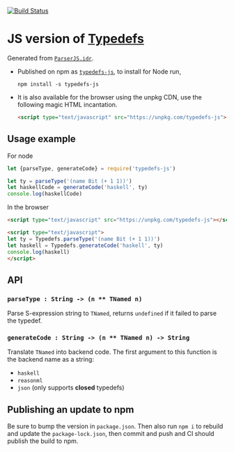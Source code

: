 [![Build Status](https://travis-ci.com/typedefs/typedefs.js.svg?branch=master)](https://travis-ci.com/typedefs/typedefs.js)

# JS version of [Typedefs](https://typedefs.com)

Generated from [`ParserJS.idr`](https://github.com/typedefs/typedefs/blob/master/parser.js/ParserJS.idr).

- Published on npm as [`typedefs-js`](https://npm.im/typedefs-js), to install for Node run,
  ```
  npm install -s typedefs-js
  ```
- It is also available for the browser using the unpkg CDN, use the following magic HTML incantation.
  ```html
  <script type="text/javascript" src="https://unpkg.com/typedefs-js"></script>
  ```

## Usage example

For node

```js
let {parseType, generateCode} = require('typedefs-js')

let ty = parseType('(name Bit (+ 1 1))')
let haskellCode = generateCode('haskell', ty)
console.log(haskellCode)
```

In the browser

```html
<script type="text/javascript" src="https://unpkg.com/typedefs-js"></script>

<script type="text/javascript">
let ty = Typedefs.parseType('(name Bit (+ 1 1))')
let haskell = Typedefs.generateCode('haskell', ty)
console.log(haskell)
</script>
```

## API

### `parseType : String -> (n ** TNamed n)`

Parse S-expression string to `TNamed`, returns `undefined` if it failed to parse the typedef.

### `generateCode : String -> (n ** TNamed n) -> String`

Translate `TNamed` into backend code. The first argument to this function is the backend name as a string:

- `haskell`
- `reasonml`
- `json` (only supports **closed** typedefs)

## Publishing an update to npm

Be sure to bump the version in `package.json`. Then also run `npm i` to rebuild and update the `package-lock.json`, then commit and push and CI should publish the build to npm.